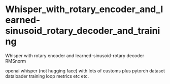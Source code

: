 # Whisper_with_rotary_encoder_and_learned-sinusoid_rotary_decoder_and_training
Whisper with rotary encoder and learned-sinusoid-rotary decoder RMSnorm

openai whisper (not hugging face) with lots of customs plus pytorch dataset dataloader training loop metrics etc etc.
